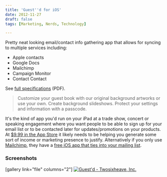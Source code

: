 ```yaml
---
title: 'Guest''d for iOS'
date: 2012-11-27
draft: false
tags: [Marketing, Nerds, Technology]

---
```


Pretty neat looking email/contact info gathering app that allows for syncing to multiple services including:

*   Apple contacts
*   Google Docs
*   Mailchimp
*   Campaign Monitor
*   Contact Contact

See [full specifications](http://www.guestd.com/specifications.pdf) (PDF).

> Customize your guest book with our original background artworks or use your own. Create background slideshows. Protect your settings and information with a passcode.

It's the kind of app you'd run on your iPad at a trade show, concert or speaking engagement where you want people to be able to sign up for your email list or to be contacted later for updates/promotions on your products. At [$9.99 in the App Store](http://target.georiot.com/Proxy.ashx?grid=9646&id=6PFrOqNV4B8&offerid=162397&type=3&subid=0&tmpid=3664&RD_PARM1=https%253A%252F%252Fitunes.apple.com%252Fca%252Fapp%252Fguestd%252Fid500598206%253Fmt%253D8%2526uo%253D4%2526partnerId%253D30) it likely needs to be helping you generate some sort of income or marketing presence to justify. Alternatively if you only use [Mailchimp](http://mailchimp.com), they have a [free iOS app that ties into your mailing list](http://target.georiot.com/Proxy.ashx?grid=9646&id=6PFrOqNV4B8&offerid=162397&type=3&subid=0&tmpid=3664&RD_PARM1=https%253A%252F%252Fitunes.apple.com%252Fca%252Fapp%252Fmailchimp%252Fid366794783%253Fmt%253D8%2526uo%253D4%2526partnerId%253D30).

### Screenshots

\[gallery link="file" columns="2"\] [![Guest'd - Twosixheave, Inc.](http://r.mzstatic.com/images/web/linkmaker/badge_appstore-lrg.gif)](http://target.georiot.com/Proxy.ashx?grid=9646&id=6PFrOqNV4B8&offerid=162397&type=3&subid=0&tmpid=3664&RD_PARM1=https%253A%252F%252Fitunes.apple.com%252Fca%252Fapp%252Fguestd%252Fid500598206%253Fmt%253D8%2526uo%253D4%2526partnerId%253D30)